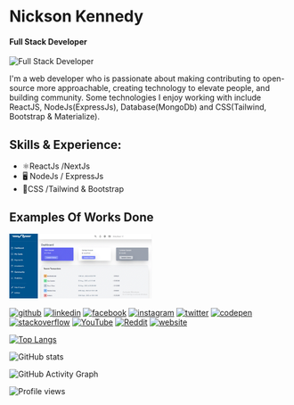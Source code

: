 # Nickson Kennedy
#### Full Stack Developer 
![Full Stack Developer ](https://arturssmirnovs.github.io/github-profile-readme-generator/images/banner.png)

I'm a web developer who is passionate about making contributing to open-source more approachable, creating technology to elevate people, and building community. Some technologies I enjoy working with include ReactJS, NodeJs(ExpressJs), Database(MongoDb) and CSS(Tailwind, Bootstrap & Materialize). 

## Skills & Experience:
* ⚛️ReactJs /NextJs
* 🖥️ NodeJs / ExpressJs 
* 🔵CSS /Tailwind & Bootstrap

## Examples Of Works Done
<img src='https://github.com/nicksonkennedy/nicksonkennedy/blob/main/bank.gif' width='256'/>

[<img src='https://cdn.jsdelivr.net/npm/simple-icons@3.0.1/icons/github.svg' alt='github' height='40'>](https://github.com/nicksonkennedy)  [<img src='https://cdn.jsdelivr.net/npm/simple-icons@3.0.1/icons/linkedin.svg' alt='linkedin' height='40'>](https://www.linkedin.com/in/./)  [<img src='https://cdn.jsdelivr.net/npm/simple-icons@3.0.1/icons/facebook.svg' alt='facebook' height='40'>](https://www.facebook.com/.)  [<img src='https://cdn.jsdelivr.net/npm/simple-icons@3.0.1/icons/instagram.svg' alt='instagram' height='40'>](https://www.instagram.com/./)  [<img src='https://cdn.jsdelivr.net/npm/simple-icons@3.0.1/icons/twitter.svg' alt='twitter' height='40'>](https://twitter.com/qen_nedi)  [<img src='https://cdn.jsdelivr.net/npm/simple-icons@3.0.1/icons/codepen.svg' alt='codepen' height='40'>](https://codepen.io/.)  [<img src='https://cdn.jsdelivr.net/npm/simple-icons@3.0.1/icons/stackoverflow.svg' alt='stackoverflow' height='40'>](https://stackoverflow.com/users/.)  [<img src='https://cdn.jsdelivr.net/npm/simple-icons@3.0.1/icons/youtube.svg' alt='YouTube' height='40'>](https://www.youtube.com/channel/.)  [<img src='https://cdn.jsdelivr.net/npm/simple-icons@3.0.1/icons/reddit.svg' alt='Reddit' height='40'>](https://www.reddit.com/user/.)  [<img src='https://cdn.jsdelivr.net/npm/simple-icons@3.0.1/icons/icloud.svg' alt='website' height='40'>](.)  

[![Top Langs](https://github-readme-stats.vercel.app/api/top-langs/?username=nicksonkennedy)](https://github.com/anuraghazra/github-readme-stats)

![GitHub stats](https://github-readme-stats.vercel.app/api?username=nicksonkennedy&show_icons=true)  

![GitHub Activity Graph](https://activity-graph.herokuapp.com/graph?username=nicksonkennedy)  

![Profile views](https://gpvc.arturio.dev/nicksonkennedy)  
